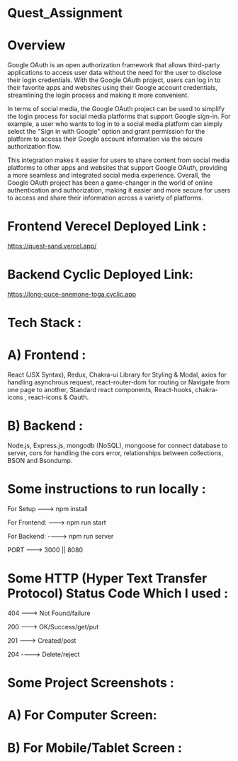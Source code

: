 # Quest_Assignment
# Overview
Google OAuth is an open authorization framework that allows third-party applications to access user data without the need for the user to disclose their login credentials. With the Google OAuth project, users can log in to their favorite apps and websites using their Google account credentials, streamlining the login process and making it more convenient.

In terms of social media, the Google OAuth project can be used to simplify the login process for social media platforms that support Google sign-in. For example, a user who wants to log in to a social media platform can simply select the "Sign in with Google" option and grant permission for the platform to access their Google account information via the secure authorization flow.

This integration makes it easier for users to share content from social media platforms to other apps and websites that support Google OAuth, providing a more seamless and integrated social media experience. Overall, the Google OAuth project has been a game-changer in the world of online authentication and authorization, making it easier and more secure for users to access and share their information across a variety of platforms.

# Frontend Verecel Deployed Link :
https://quest-sand.vercel.app/
# Backend Cyclic Deployed Link: 
https://long-puce-anemone-toga.cyclic.app

# Tech Stack :
# A) Frontend :
React (JSX Syntax), Redux, Chakra-ui Library for Styling & Modal, axios for handling asynchrous request, react-router-dom for routing or Navigate from one page to another, Standard react components, React-hooks, chakra-icons , react-icons & Oauth.
# B) Backend :
Node.js, Express.js, mongodb (NoSQL), mongoose for connect database to server, cors for handling the cors error, relationships between collections, BSON and Bsondump.

# Some instructions to run locally :
For Setup ---> npm install

For Frontend: ---> npm run start

For Backend: ----> npm run server

PORT ---> 3000 || 8080

# Some HTTP (Hyper Text Transfer Protocol) Status Code Which I used :
404 ---> Not Found/failure

200 --->  OK/Success/get/put

201 ---> Created/post

204 ----> Delete/reject

# Some Project Screenshots :
# A) For Computer Screen:

# B) For Mobile/Tablet Screen :


